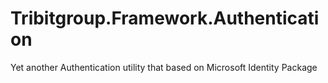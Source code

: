 # Tribitgroup.Framework.Authentication
Yet another Authentication utility that based on Microsoft Identity Package
